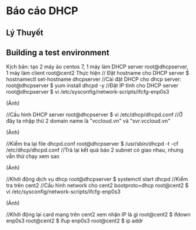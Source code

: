 # Báo cáo DHCP

## Lý Thuyết

## Building a test environment
Kịch bản: tạo 2 máy ảo centos 7, 1 máy làm DHCP server root@dhcpserver, 1 máy làm client root@cent2
Thực hiện
// Đặt hostname cho DHCP server
$ hostnamectl set-hostname dhcpserver
//Cài đặt DHCP cho dhcp server:
root@dhcpserver $ yum install dhcpd -y
//Đặt IP tĩnh cho DHCP server
root@dhcpserver $ vi /etc/sysconfig/network-scripts/ifcfg-enp0s3

(Ảnh)

//Cấu hình DHCP server
root@dhcpserver $ vi /etc/dhcp/dhcpd.conf
//Ở đây ta nhập thử 2 domain name là "vccloud.vn" và "svr.vccloud.vn"

(Ảnh)

//Kiểm tra lại file dhcpd.conf
root@dhcpserver $ /usr/sbin/dhcpd -t -cf /etc/dhcp/dhcpd.conf
//Trả lại kết quả báo 2 subnet có giao nhau, nhưng vẫn thử chạy xem sao

(Ảnh)

//Khởi động dịch vụ dhcp
root@dhcpserver $ systemctl start dhcpd
//Kiểm tra trên cent2
//Cấu hình network cho cent2 bootproto=dhcp
root@cent2 $ vi /etc/sysconfig/network-scripts/ifcfg-enp0s3

(Ảnh)

//Khởi động lại card mạng trên cent2 xem nhận IP là gì
root@cent2 $ ifdown enp0s3
root@cent2 $ ifup enp0s3
root@cent2 $ ip addr


